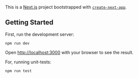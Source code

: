 This is a [Next.js](https://nextjs.org/) project bootstrapped with [`create-next-app`](https://github.com/vercel/next.js/tree/canary/packages/create-next-app).

## Getting Started

First, run the development server:

```npm run dev```

Open [http://localhost:3000](http://localhost:3000) with your browser to see the result.

For, running unit-tests:

```npm run test```

